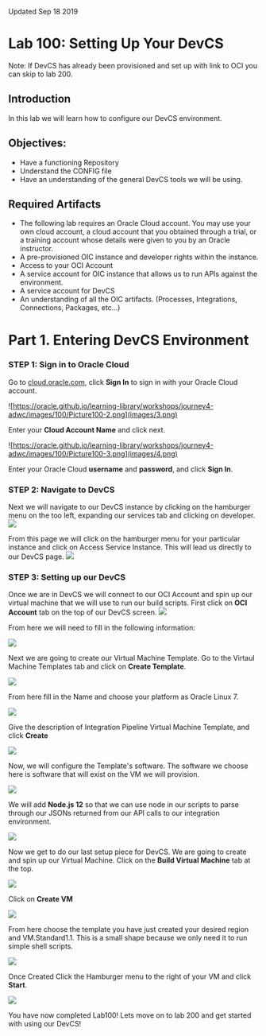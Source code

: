 Updated Sep 18 2019

# Lab 100: Setting Up Your DevCS
Note: If DevCS has already been provisioned and set up with link to OCI you can skip to lab 200.

## Introduction
 In this lab we will learn how to configure our DevCS environment.

## Objectives:
- Have a functioning Repository
- Understand the CONFIG file
- Have an understanding of the general DevCS tools we will be using.



Required Artifacts
------------------

-   The following lab requires an Oracle Cloud account. You may use your own cloud account, a cloud account that you obtained through a trial, or a training account whose details were given to you by an Oracle instructor.
- A pre-provisioned OIC instance and developer rights within the instance.
- Access to your OCI Account
- A service account for OIC instance that allows us to run APIs against the environment.
- A service account for DevCS
- An understanding of all the OIC artifacts. (Processes, Integrations, Connections, Packages, etc...)


Part 1. Entering DevCS Environment
====================================

### STEP 1: Sign in to Oracle Cloud

 Go to [cloud.oracle.com](https://cloud.oracle.com/), click **Sign In** to sign in with your Oracle Cloud account.

 ![https://oracle.github.io/learning-library/workshops/journey4-adwc/images/100/Picture100-2.png](images/3.png)

 Enter your **Cloud Account Name** and click next.

![https://oracle.github.io/learning-library/workshops/journey4-adwc/images/100/Picture100-3.png](images/4.png)

 Enter your Oracle Cloud **username** and **password**, and click **Sign In**.



### STEP 2: Navigate to DevCS
Next we will navigate to our DevCS instance by clicking on the hamburger menu on the too left, expanding our services tab and clicking on developer.
![](images/5.png)

From this page we will click on the hamburger menu for your particular instance and click on Access Service Instance. This will lead us directly to our DevCS page.
![](images/6.png)

### STEP 3: Setting up our DevCS
Once we are in DevCS we will connect to our OCI Account and spin up our virtual machine that we will use to run our build scripts. First click on **OCI Account** tab on the top of our DevCS screen.
![](images/7.png)

From here we will need to fill in the following information:

![](images/8.png)

Next we are going to create our Virtual Machine Template. Go to the Virtaul Machine Templates tab and click on **Create Template**. 

![](images/9.png)

From here fill in the Name and choose your platform as Oracle Linux 7. 

![](images/10.png)

Give the description of Integration Pipeline Virtual Machine Template, and click **Create**

![](images/11.png)

Now, we will configure the Template's software. The software we choose here is software that will exist on the VM we will provision.

![](images/12.png)

We will add **Node.js 12** so that we can use node in our scripts to parse through our JSONs returned from our API calls to our integration environment.

![](images/13.png)

Now we get to do our last setup piece for DevCS. We are going to create and spin up our Virtual Machine. Click on the **Build Virtual Machine** tab at the top.

![](images/14.png)

Click on **Create VM**

![](images/15.png)

From here choose the template you have just created your desired region and VM.Standard1.1. This is a small shape because we only need it to run simple shell scripts.

![](images/16.png)

Once Created Click the Hamburger menu to the right of your VM and click **Start**.

![](images/17.png)

You have now completed Lab100! Lets move on to lab 200 and get started with using our DevCS!